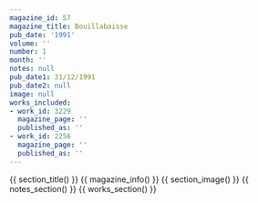 ```yaml
---
magazine_id: 57
magazine_title: Bouillabaisse
pub_date: '1991'
volume: ''
number: 1
month: ''
notes: null
pub_date1: 31/12/1991
pub_date2: null
image: null
works_included:
- work_id: 3229
  magazine_page: ''
  published_as: ''
- work_id: 2256
  magazine_page: ''
  published_as: ''
---
```


{{ section_title() }}
{{ magazine_info() }}
{{ section_image() }}
{{ notes_section() }}
{{ works_section() }}
